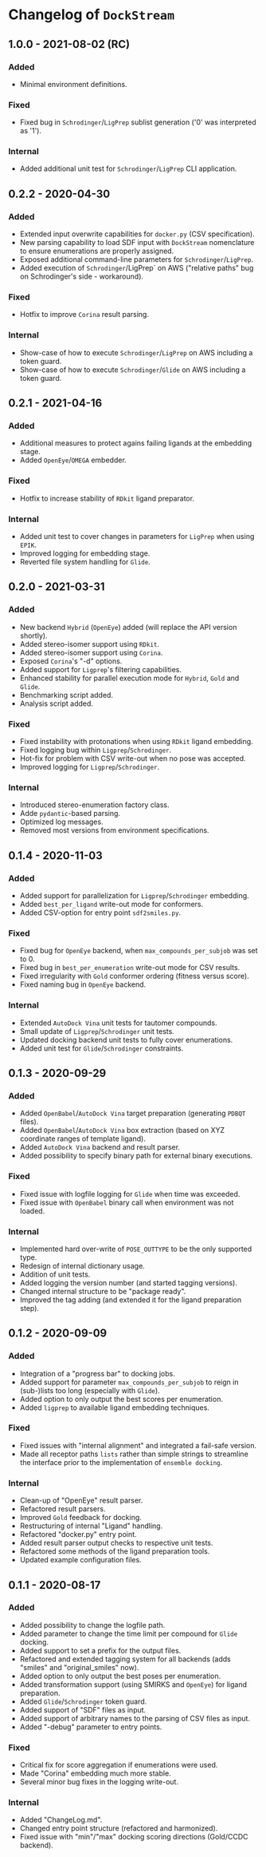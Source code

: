 # Changelog of `DockStream`

## 1.0.0 - 2021-08-02 (RC)
### Added
- Minimal environment definitions.

### Fixed
- Fixed bug in `Schrodinger`/`LigPrep` sublist generation ('0' was interpreted as '1').

### Internal
- Added additional unit test for `Schrodinger`/`LigPrep` CLI application.

## 0.2.2 - 2020-04-30
### Added
- Extended input overwrite capabilities for `docker.py` (CSV specification).
- New parsing capability to load SDF input with `DockStream` nomenclature to ensure enumerations are properly assigned.
- Exposed additional command-line parameters for `Schrodinger`/`LigPrep`.
- Added execution of `Schrodinger`/LigPrep` on AWS ("relative paths" bug on Schrodinger's side - workaround).

### Fixed
- Hotfix to improve `Corina` result parsing.

### Internal
- Show-case of how to execute `Schrodinger`/`LigPrep` on AWS including a token guard.
- Show-case of how to execute `Schrodinger`/`Glide` on AWS including a token guard.

## 0.2.1 - 2021-04-16
### Added
- Additional measures to protect agains failing ligands at the embedding stage.
- Added `OpenEye`/`OMEGA` embedder.

### Fixed
- Hotfix to increase stability of `RDkit` ligand preparator.

### Internal
- Added unit test to cover changes in parameters for `LigPrep` when using `EPIK`.
- Improved logging for embedding stage.
- Reverted file system handling for `Glide`.

## 0.2.0 - 2021-03-31
### Added
- New backend `Hybrid` (`OpenEye`) added (will replace the API version shortly).
- Added stereo-isomer support using `RDkit`.
- Added stereo-isomer support using `Corina`.
- Exposed `Corina`'s "-d" options.
- Added support for `Ligprep`'s filtering capabilities.
- Enhanced stability for parallel execution mode for `Hybrid`, `Gold` and `Glide`.
- Benchmarking script added.
- Analysis script added.

### Fixed
- Fixed instability with protonations when using `RDkit` ligand embedding.
- Fixed logging bug within `Ligprep`/`Schrodinger`.
- Hot-fix for problem with CSV write-out when no pose was accepted.
- Improved logging for `Ligprep`/`Schrodinger`.

### Internal
- Introduced stereo-enumeration factory class.
- Adde `pydantic`-based parsing.
- Optimized log messages.
- Removed most versions from environment specifications.

## 0.1.4 - 2020-11-03
### Added
- Added support for parallelization for `Ligprep`/`Schrodinger` embedding.
- Added `best_per_ligand` write-out mode for conformers.
- Added CSV-option for entry point `sdf2smiles.py`.

### Fixed
- Fixed bug for `OpenEye` backend, when `max_compounds_per_subjob` was set to 0.
- Fixed bug in `best_per_enumeration` write-out mode for CSV results.
- Fixed irregularity with `Gold` conformer ordering (fitness versus score).
- Fixed naming bug in `OpenEye` backend.

### Internal
- Extended `AutoDock Vina` unit tests for tautomer compounds.
- Small update of `Ligprep`/`Schrodinger` unit tests.
- Updated docking backend unit tests to fully cover enumerations.
- Added unit test for `Glide`/`Schrodinger` constraints.

## 0.1.3 - 2020-09-29
### Added
- Added `OpenBabel`/`AutoDock Vina` target preparation (generating `PDBQT` files).
- Added `OpenBabel`/`AutoDock Vina` box extraction (based on XYZ coordinate ranges of template ligand).
- Added `AutoDock Vina` backend and result parser.
- Added possibility to specify binary path for external binary executions.

### Fixed
- Fixed issue with logfile logging for `Glide` when time was exceeded.
- Fixed issue with `OpenBabel` binary call when environment was not loaded.

### Internal
- Implemented hard over-write of `POSE_OUTTYPE` to be the only supported type.
- Redesign of internal dictionary usage.
- Addition of unit tests.
- Added logging the version number (and started tagging versions).
- Changed internal structure to be "package ready".
- Improved the tag adding (and extended it for the ligand preparation step).

## 0.1.2 - 2020-09-09
### Added
- Integration of a "progress bar" to docking jobs.
- Added support for parameter `max_compounds_per_subjob` to reign in (sub-)lists too long (especially with `Glide`).
- Added option to only output the best scores per enumeration.
- Added `ligprep` to available ligand embedding techniques.

### Fixed
- Fixed issues with "internal alignment" and integrated a fail-safe version.
- Made all receptor paths `lists` rather than simple strings to streamline the interface prior to the implementation of `ensemble docking`.

### Internal
- Clean-up of "OpenEye" result parser.
- Refactored result parsers.
- Improved `Gold` feedback for docking.
- Restructuring of internal "Ligand" handling.
- Refactored "docker.py" entry point.
- Added result parser output checks to respective unit tests.
- Refactored some methods of the ligand preparation tools.
- Updated example configuration files.

## 0.1.1 - 2020-08-17
### Added
- Added possibility to change the logfile path.
- Added parameter to change the time limit per compound for `Glide` docking.
- Added support to set a prefix for the output files.
- Refactored and extended tagging system for all backends (adds "smiles" and "original_smiles" now).
- Added option to only output the best poses per enumeration.
- Added transformation support (using SMIRKS and `OpenEye`) for ligand preparation.
- Added `Glide`/`Schrodinger` token guard.
- Added support of "SDF" files as input.
- Added support of arbitrary names to the parsing of CSV files as input.
- Added "-debug" parameter to entry points.

### Fixed
- Critical fix for score aggregation if enumerations were used.
- Made "Corina" embedding much more stable.
- Several minor bug fixes in the logging write-out.

### Internal
- Added "ChangeLog.md".
- Changed entry point structure (refactored and harmonized).
- Fixed issue with "min"/"max" docking scoring directions (Gold/CCDC backend).

